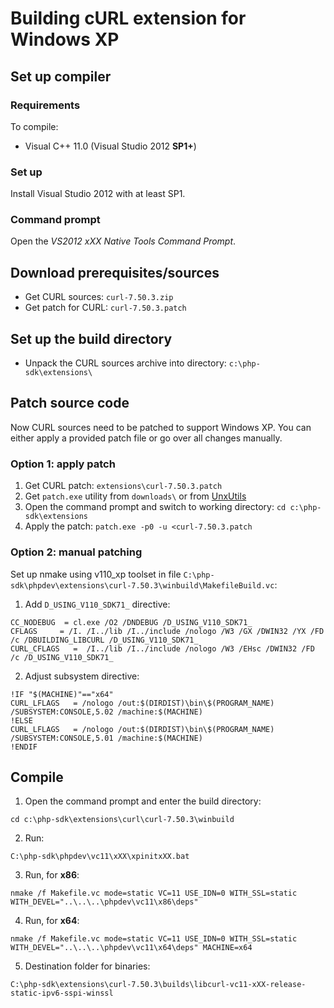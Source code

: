 # Building cURL extension for Windows XP

## Set up compiler

### Requirements
To compile:
* Visual C++ 11.0 (Visual Studio 2012 **SP1+**)

### Set up
Install Visual Studio 2012 with at least SP1.

### Command prompt
Open the *VS2012 xXX Native Tools Command Prompt*.

## Download prerequisites/sources
* Get CURL sources: `curl-7.50.3.zip`
* Get patch for CURL: `curl-7.50.3.patch`

## Set up the build directory
* Unpack the CURL sources archive into directory: `c:\php-sdk\extensions\`

## Patch source code
Now CURL sources need to be patched to support Windows XP. You can either apply a provided patch file or go over all changes manually.

### Option 1: apply patch
1. Get CURL patch: `extensions\curl-7.50.3.patch`
2. Get `patch.exe` utility from `downloads\` or from [UnxUtils](https://sourceforge.net/projects/unxutils)
3. Open the command prompt and switch to working directory: `cd c:\php-sdk\extensions`
4. Apply the patch: `patch.exe -p0 -u <curl-7.50.3.patch`

### Option 2: manual patching

Set up nmake using v110_xp toolset in file `C:\php-sdk\phpdev\extensions\curl-7.50.3\winbuild\MakefileBuild.vc`:
1. Add `D_USING_V110_SDK71_` directive:
```
CC_NODEBUG  = cl.exe /O2 /DNDEBUG /D_USING_V110_SDK71_
CFLAGS     = /I. /I../lib /I../include /nologo /W3 /GX /DWIN32 /YX /FD /c /DBUILDING_LIBCURL /D_USING_V110_SDK71_
CURL_CFLAGS   =  /I../lib /I../include /nologo /W3 /EHsc /DWIN32 /FD /c /D_USING_V110_SDK71_
```
2. Adjust subsystem directive:
```
!IF "$(MACHINE)"=="x64"
CURL_LFLAGS   = /nologo /out:$(DIRDIST)\bin\$(PROGRAM_NAME) /SUBSYSTEM:CONSOLE,5.02 /machine:$(MACHINE)
!ELSE
CURL_LFLAGS   = /nologo /out:$(DIRDIST)\bin\$(PROGRAM_NAME) /SUBSYSTEM:CONSOLE,5.01 /machine:$(MACHINE)
!ENDIF
```

## Compile
1. Open the command prompt and enter the build directory:
```
cd c:\php-sdk\extensions\curl\curl-7.50.3\winbuild
```
2. Run:
```
C:\php-sdk\phpdev\vc11\xXX\xpinitxXX.bat
```
3. Run, for **x86**:
```
nmake /f Makefile.vc mode=static VC=11 USE_IDN=0 WITH_SSL=static WITH_DEVEL="..\..\..\phpdev\vc11\x86\deps"
```
4. Run, for **x64**:
```
nmake /f Makefile.vc mode=static VC=11 USE_IDN=0 WITH_SSL=static WITH_DEVEL="..\..\..\phpdev\vc11\x64\deps" MACHINE=x64
```
5. Destination folder for binaries:
```
C:\php-sdk\extensions\curl-7.50.3\builds\libcurl-vc11-xXX-release-static-ipv6-sspi-winssl
```
